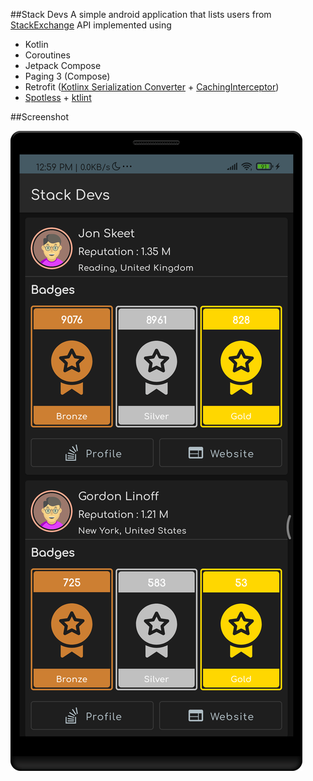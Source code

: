 ##Stack Devs
A simple android application that lists users from [StackExchange](https://api.stackexchange.com/docs) API implemented using

* Kotlin
* Coroutines
* Jetpack Compose
* Paging 3 (Compose)
* Retrofit ([Kotlinx Serialization Converter](https://github.com/JakeWharton/retrofit2-kotlinx-serialization-converter) + [CachingInterceptor](app/src/main/java/com/rahulkumar/stackdevs/data/remote/interceptors/CachingInterceptor.kt))
* [Spotless](https://github.com/diffplug/spotless) + [ktlint](https://github.com/pinterest/ktlint)

##Screenshot

![Devs List](art/screenshot.png)